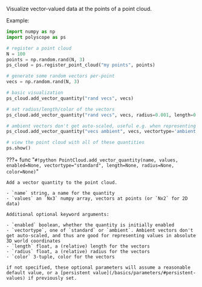 Visualize vector-valued data at the points of a point cloud.

Example:
```python
import numpy as np
import polyscope as ps

# register a point cloud
N = 100
points = np.random.rand(N, 3)
ps_cloud = ps.register_point_cloud("my points", points)

# generate some random vectors per-point
vecs = np.random.rand(N, 3)

# basic visualization
ps_cloud.add_vector_quantity("rand vecs", vecs)

# set radius/length/color of the vectors
ps_cloud.add_vector_quantity("rand vecs", vecs, radius=0.001, length=0.005, color=(0.2, 0.5, 0.5))

# ambient vectors don't get auto-scaled, useful e.g. when representing offsets in 3D space
ps_cloud.add_vector_quantity("vecs ambient", vecs, vectortype='ambient')

# view the point cloud with all of these quantities
ps.show() 
```

???+ func "`#!python PointCloud.add_vector_quantity(name, values, enabled=None, vectortype="standard", length=None, radius=None, color=None)`"


    Add a vector quantity to the point cloud.

    - `name` string, a name for the quantity
    - `values` an `Nx3` numpy array, vectors at points (or `Nx2` for 2D data)
    
    Additional optional keyword arguments:

    - `enabled` boolean, whether the quantity is initially enabled
    - `vectortype`, one of `standard` or `ambient`. Ambient vectors don't get auto-scaled, and thus are good for representing values in absolute 3D world coordinates
    - `length` float, a (relative) length for the vectors
    - `radius` float, a (relative) radius for the vectors
    - `color` 3-tuple, color for the vectors
    
    if not specified, these optional parameters will assume a reasonable default value, or a [persistent value](/basics/parameters/#persistent-values) if previously set.
    
